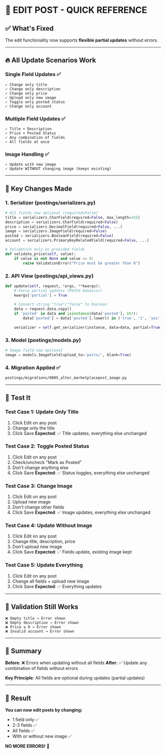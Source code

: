 # 🎯 EDIT POST - QUICK REFERENCE

## ✅ What's Fixed

The edit functionality now supports **flexible partial updates** without errors.

---

## 🔥 All Update Scenarios Work

### Single Field Updates ✅
```
✓ Change only title
✓ Change only description  
✓ Change only price
✓ Upload only new image
✓ Toggle only posted status
✓ Change only account
```

### Multiple Field Updates ✅
```
✓ Title + Description
✓ Price + Posted Status
✓ Any combination of fields
✓ All fields at once
```

### Image Handling ✅
```
✓ Update with new image
✓ Update WITHOUT changing image (keeps existing)
```

---

## 🚀 Key Changes Made

### 1. Serializer (postings/serializers.py)
```python
# All fields now optional (required=False)
title = serializers.CharField(required=False, max_length=255)
description = serializers.CharField(required=False)
price = serializers.DecimalField(required=False, ...)
image = serializers.ImageField(required=False)
posted = serializers.BooleanField(required=False)
account = serializers.PrimaryKeyRelatedField(required=False, ...)

# Validation only on provided fields
def validate_price(self, value):
    if value is not None and value <= 0:
        raise ValidationError("Price must be greater than 0")
```

### 2. API View (postings/api_views.py)
```python
def update(self, request, *args, **kwargs):
    # Force partial updates (PATCH behavior)
    kwargs['partial'] = True
    
    # Convert string "true"/"false" to boolean
    data = request.data.copy()
    if 'posted' in data and isinstance(data['posted'], str):
        data['posted'] = data['posted'].lower() in ('true', '1', 'yes')
    
    serializer = self.get_serializer(instance, data=data, partial=True)
```

### 3. Model (postings/models.py)
```python
# Image field now optional
image = models.ImageField(upload_to='posts/', blank=True)
```

### 4. Migration Applied ✅
```bash
postings/migrations/0005_alter_marketplacepost_image.py
```

---

## 🧪 Test It

### Test Case 1: Update Only Title
1. Click Edit on any post
2. Change only the title
3. Click Save
**Expected**: ✅ Title updates, everything else unchanged

### Test Case 2: Toggle Posted Status
1. Click Edit on any post
2. Check/uncheck "Mark as Posted"
3. Don't change anything else
4. Click Save
**Expected**: ✅ Status toggles, everything else unchanged

### Test Case 3: Change Image
1. Click Edit on any post
2. Upload new image
3. Don't change other fields
4. Click Save
**Expected**: ✅ Image updates, everything else unchanged

### Test Case 4: Update Without Image
1. Click Edit on any post
2. Change title, description, price
3. Don't upload new image
4. Click Save
**Expected**: ✅ Fields update, existing image kept

### Test Case 5: Update Everything
1. Click Edit on any post
2. Change all fields + upload new image
3. Click Save
**Expected**: ✅ Everything updates

---

## 🐛 Validation Still Works

```
❌ Empty title → Error shown
❌ Empty description → Error shown
❌ Price ≤ 0 → Error shown
❌ Invalid account → Error shown
```

---

## 📝 Summary

**Before**: ❌ Errors when updating without all fields
**After**: ✅ Update any combination of fields without errors

**Key Principle**: All fields are optional during updates (partial updates)

---

## 🎊 Result

**You can now edit posts by changing:**
- 1 field only ✅
- 2-3 fields ✅
- All fields ✅
- With or without new image ✅

**NO MORE ERRORS!** 🎉
